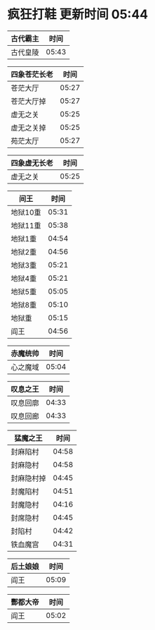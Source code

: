 # 疯狂打鞋 更新时间 05:44

| 古代霸主   | 时间    |
|--------|-------|
| 古代皇陵 | 05:43 |

| 四象苍茫长老   | 时间    |
|--------|-------|
| 苍茫大厅 | 05:27 |
| 苍茫大厅掉 | 05:27 |
| 虚无之关 | 05:25 |
| 虚无之关掉 | 05:25 |
| 苑茫太厅 | 05:27 |

| 四象虚无长老   | 时间    |
|--------|-------|
| 虚无之关 | 05:25 |

| 间王   | 时间    |
|--------|-------|
| 地狱10重 | 05:31 |
| 地狱11重 | 05:38 |
| 地狱1重 | 04:54 |
| 地狱2重 | 04:56 |
| 地狱3重 | 05:21 |
| 地狱4重 | 05:21 |
| 地狱5重 | 05:05 |
| 地狱8重 | 05:10 |
| 地狱重 | 05:15 |
| 阎王 | 04:56 |

| 赤魔统帅   | 时间    |
|--------|-------|
| 心之魔域 | 05:04 |

| 叹息之王   | 时间    |
|--------|-------|
| 叹息回廓 | 04:33 |
| 叹息回廊 | 04:33 |

| 猛魔之王   | 时间    |
|--------|-------|
| 封麻陷村 | 04:58 |
| 封麻隐村 | 04:58 |
| 封麻隐村掉 | 04:45 |
| 封魔陷村 | 04:51 |
| 封魔隐村 | 04:16 |
| 封席隐村 | 04:45 |
| 封陷村 | 04:42 |
| 铁血魔宫 | 04:31 |

| 后土娘娘   | 时间    |
|--------|-------|
| 阎王 | 05:09 |

| 酆都大帝   | 时间    |
|--------|-------|
| 阎王 | 05:02 |